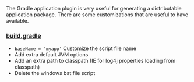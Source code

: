 The Gradle application plugin is very useful for generating a distributable application package. There are some customizations that are useful to have available.

### [build.gradle](https://github.com/idlerun/gradle-app/blob/master/build.gradle)

* `baseName = 'myapp'` Customize the script file name
* Add extra default JVM options
* Add an extra path to classpath (IE for log4j properties loading from classpath)
* Delete the windows bat file script
